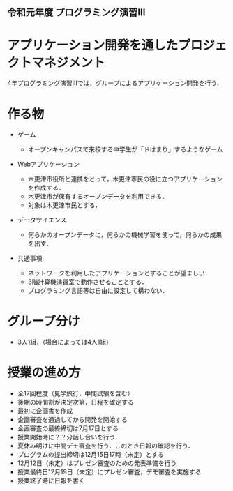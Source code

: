 ## 令和元年度 プログラミング演習III
# アプリケーション開発を通したプロジェクトマネジメント
4年プログラミング演習IIIでは，グループによるアプリケーション開発を行う．

# 作る物
- ゲーム
  - オープンキャンパスで来校する中学生が「ドはまり」するようなゲーム
- Webアプリケーション
  - 木更津市役所と連携をとって，木更津市民の役に立つアプリケーションを作成する．
  - 木更津市が保有するオープンデータを利用できる．
  - 対象は木更津市民とする．
- データサイエンス
  - 何らかのオープンデータに，何らかの機械学習を使って，何らかの成果を出す．
  
- 共通事項
  - ネットワークを利用したアプリケーションとすることが望ましい．
  - 3階計算機演習室で動作させることとする．
  - プログラミング言語等は自由に設定して構わない．

# グループ分け
- 3人1組，（場合によっては4人1組）

# 授業の進め方
- 全17回程度（見学旅行，中間試験を含む）
- 後期の時間割が決定次第，日程を確定する
- 最初に企画書を作成
- 企画審査を通過してから開発を開始する
- 企画審査の最終締切は7月17日とする
- 授業開始時に？？分話し合いを行う．
- 夏休み明けに中間デモ審査を行う．このとき日報の確認を行う．
- プログラムの提出締切は12月15日17時（未定）とする
- 12月12日（未定）はプレゼン審査のための発表準備を行う
- 授業最終日12月19日（未定）にプレゼン審査，デモ審査を実施する
- 授業終了時に日報を書く

